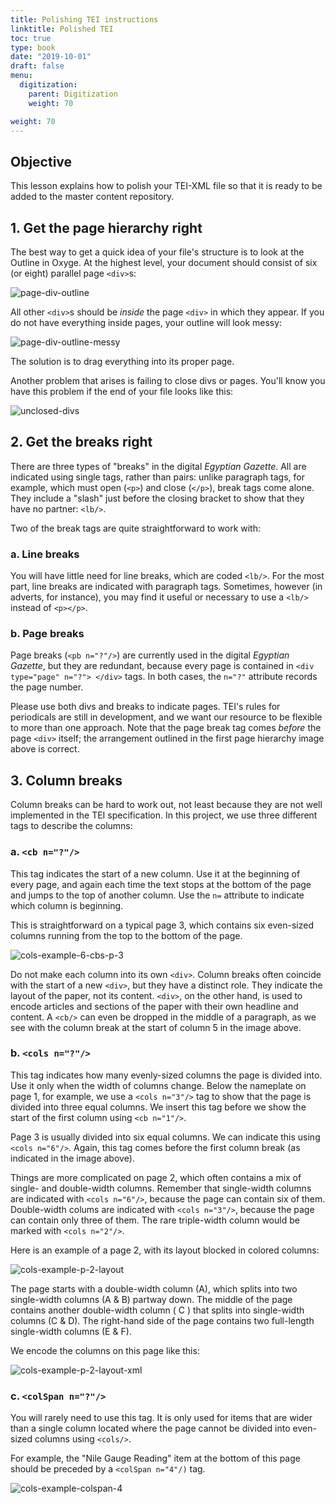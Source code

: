 ```yaml
---
title: Polishing TEI instructions
linktitle: Polished TEI
toc: true
type: book
date: "2019-10-01"
draft: false
menu:
  digitization:
    parent: Digitization
    weight: 70

weight: 70
---
```


## Objective
This lesson explains how to polish your TEI-XML file so that it is ready to be added to the master content repository.

## 1. Get the page hierarchy right

The best way to get a quick idea of your file's structure is to look at the Outline in Oxyge. At the highest level, your document should consist of six (or eight) parallel page `<div>`s:

![page-div-outline](page-div-outline.png)

All other `<div>`s should be _inside_ the page `<div>` in which they appear. If you do not have everything inside pages, your outline will look messy:

![page-div-outline-messy](page-div-outline-messy.png)

The solution is to drag everything into its proper page. 

Another problem that arises is failing to close divs or pages. You'll know you have this problem if the end of your file looks like this:

![unclosed-divs](unclosed-divs.png)

## 2. Get the breaks right

There are three types of "breaks" in the digital _Egyptian Gazette_. All are indicated using single tags, rather than pairs: unlike paragraph tags, for example, which must open (`<p>`) and close (`</p>`), break tags come alone. They include a "slash" just before the closing bracket to show that they have no partner: `<lb/>`. 

Two of the break tags are quite straightforward to work with:

### a. Line breaks

You will have little need for line breaks, which are coded `<lb/>`. For the most part, line breaks are indicated with paragraph tags. Sometimes, however (in adverts, for instance), you may find it useful or necessary to use a `<lb/>` instead of `<p></p>`.

### b. Page breaks

Page breaks (`<pb n="?"/>`) are currently used in the digital _Egyptian Gazette_, but they are redundant, because every page is contained in `<div type="page" n="?"> </div>` tags. In both cases, the `n="?"` attribute records the page number.

Please use both divs and breaks to indicate pages. TEI's rules for periodicals are still in development, and we want our resource to be flexible to more than one approach. Note that the page break tag comes _before_ the page `<div>` itself; the arrangement outlined in the first page hierarchy image above is correct.

## 3. Column breaks

Column breaks can be hard to work out, not least because they are not well implemented in the TEI specification. In this project, we use three different tags to describe the columns:

### a. `<cb n="?"/>`
This tag indicates the start of a new column. Use it at the beginning of every page, and again each time the text stops at the bottom of the page and jumps to the top of another column. Use the `n=` attribute to indicate which column is beginning. 

This is straightforward on a typical page 3, which contains six even-sized columns running from the top to the bottom of the page. 

![cols-example-6-cbs-p-3](cols-example-6-cbs-p-3.png)

Do not make each column into its own `<div>`. Column breaks often coincide with the start of a new `<div>`, but they have a distinct role. They indicate the layout of the paper, not its content. `<div>`, on the other hand, is used to encode articles and sections of the paper with their own headline and content. A `<cb/>` can even be dropped in the middle of a paragraph, as we see with the column break at the start of column 5 in the image above.

### b. `<cols n="?"/>` 
This tag indicates how many evenly-sized columns the page is divided into. Use it only when the width of columns change. Below the nameplate on page 1, for example, we use a `<cols n="3"/>` tag to show that the page is divided into three equal columns. We insert this tag before we show the start of the first column using `<cb n="1"/>`.

Page 3 is usually divided into six equal columns. We can indicate this using `<cols n="6"/>`. Again, this tag comes before the first column break (as indicated in the image above).

Things are more complicated on page 2, which often contains a mix of single- and double-width columns. Remember that single-width columns are indicated with `<cols n="6"/>`, because the page can contain six of them. Double-width colums are indicated with `<cols n="3"/>`, because the page can contain only three of them. The rare triple-width column would be marked with `<cols n="2"/>`.

Here is an example of a page 2, with its layout blocked in colored columns:

![cols-example-p-2-layout](cols-example-p-2-layout.png)

The page starts with a double-width column (A), which splits into two single-width columns (A & B) partway down. The middle of the page contains another double-width column ( C ) that splits into single-width columns (C & D). The right-hand side of the page contains two full-length single-width columns (E & F).

We encode the columns on this page like this:

![cols-example-p-2-layout-xml](cols-example-p-2-layout-xml.png)

### c. `<colSpan n="?"/>` 
You will rarely need to use this tag. It is only used for items that are wider than a single column located where the page cannot be divided into even-sized columns using `<cols/>`.

For example, the "Nile Gauge Reading" item at the bottom of this page should be preceded by a `<colSpan n="4"/)` tag.

![cols-example-colspan-4](cols-example-colspan-4.png)